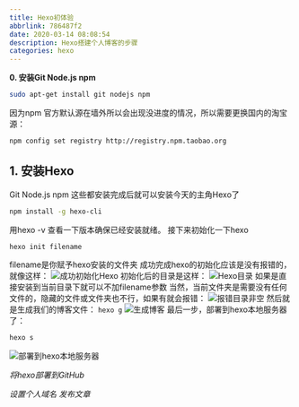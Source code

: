 ```yaml
---
title: Hexo初体验
abbrlink: 786487f2
date: 2020-03-14 08:08:54
description: Hexo搭建个人博客的步骤
categories: hexo
---
```

<!--more-->
**0. 安装Git Node.js npm**
```bash
sudo apt-get install git nodejs npm 
```
因为npm 官方默认源在墙外所以会出现没进度的情况，所以需要更换国内的淘宝源：

```bash
npm config set registry http://registry.npm.taobao.org
```
## 1. 安装Hexo
Git Node.js npm 这些都安装完成后就可以安装今天的主角Hexo了
```bash
npm install -g hexo-cli
```
用hexo -v 查看一下版本确保已经安装就绪。
接下来初始化一下hexo
```bash
hexo init filename
```
 filename是你赋予hexo安装的文件夹
成功完成hexo的初始化应该是没有报错的，就像这样：
![成功初始化Hexo](https://s1.ax1x.com/2020/03/14/8MyXfe.md.png)
初始化后的目录是这样：
![Hexo目录](https://s1.ax1x.com/2020/03/14/8MyOYD.png)
如果是直接安装到当前目录下就可以不加filename参数
当然，当前文件夹是需要没有任何文件的，隐藏的文件或文件夹也不行，如果有就会报错：
![报错目录非空](https://s1.ax1x.com/2020/03/14/8Myz6A.png)
然后就是生成我们的博客文件：
`hexo g` 
![生成博客](https://s1.ax1x.com/2020/03/14/8Myxld.md.png)
最后一步，部署到hexo本地服务器了：
```bash
hexo s
``` 
![部署到hexo本地服务器](https://s1.ax1x.com/2020/03/14/8M6PTf.png)

*将hexo部署到GitHub*

*设置个人域名*
*发布文章*


